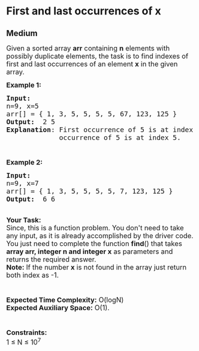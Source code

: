 # First and last occurrences of x
## Medium
<div class="problems_problem_content__Xm_eO"><p><span style="font-size:18px">Given a sorted array <strong>arr</strong> containing <strong>n</strong> elements with possibly duplicate elements, the task is to find indexes of first and last occurrences of an element <strong>x</strong> in the given array.</span></p>

<p><span style="font-size:18px"><strong>Example 1:</strong></span></p>

<pre><span style="font-size:18px"><strong>Input:</strong>
n=9, x=5
arr[] = { 1, 3, 5, 5, 5, 5, 67, 123, 125 }
<strong>Output:</strong>  2 5
<strong>Explanation</strong>: First occurrence of 5 is at index 2 and last
&nbsp;            occurrence of 5 is at index 5. 
</span></pre>

<p>&nbsp;</p>

<p><span style="font-size:18px"><strong>Example 2:</strong></span></p>

<pre><span style="font-size:18px"><strong>Input:
</strong>n=9, x=7
arr[] = { 1, 3, 5, 5, 5, 5, 7, 123, 125 }
<strong>Output:</strong>  6 6 

</span></pre>

<p><span style="font-size:18px"><strong>Your Task:</strong><br>
Since, this is a function problem. You don't need to take any input, as it is already accomplished by the driver code. You just need to complete the function <strong>find</strong>() that takes <strong>array arr, integer n and integer x</strong> as parameters and returns the required answer.<br>
<strong>Note:</strong> If the number <strong>x</strong> is not found in the array just return both index as -1.</span></p>

<p>&nbsp;</p>

<p><span style="font-size:18px"><strong>Expected Time Complexity:</strong> O(logN)<br>
<strong>Expected Auxiliary Space:</strong> O(1).</span></p>

<p>&nbsp;</p>

<p><span style="font-size:18px"><strong>Constraints:</strong><br>
1 ≤ N ≤ 10<sup>7</sup></span></p>

<p>&nbsp;</p>
</div>